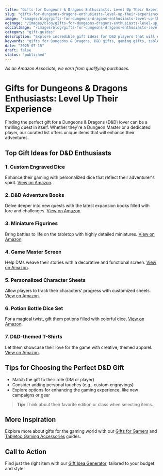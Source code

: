```yaml
---
title: "Gifts for Dungeons & Dragons Enthusiasts: Level Up Their Experience"
slug: "gifts-for-dungeons-dragons-enthusiasts-level-up-their-experience"
image: "/images/blog/gifts-for-dungeons-dragons-enthusiasts-level-up-their-experience/gifts-for-dungeons-dragons-enthusiasts-level-up-their-experience-banner.webp"
ogImage: "/images/blog/gifts-for-dungeons-dragons-enthusiasts-level-up-their-experience/gifts-for-dungeons-dragons-enthusiasts-level-up-their-experience-og.webp"
socialImage: "/images/blog/gifts-for-dungeons-dragons-enthusiasts-level-up-their-experience/gifts-for-dungeons-dragons-enthusiasts-level-up-their-experience-social.webp"
category: "gift-guides"
description: "Explore incredible gift ideas for D&D players that will enhance their gaming sessions, from books to custom dice."
keywords: "gifts for Dungeons & Dragons, D&D gifts, gaming gifts, tabletop RPG gifts, D&D accessories"
date: "2025-07-15"
draft: false
status: "published"
---
```


*As an Amazon Associate, we earn from qualifying purchases.*

# Gifts for Dungeons & Dragons Enthusiasts: Level Up Their Experience

Finding the perfect gift for a Dungeons & Dragons (D&D) lover can be a thrilling quest in itself. Whether they're a Dungeon Master or a dedicated player, our curated list offers unique items that will enhance their adventures.

## Top Gift Ideas for D&D Enthusiasts

### 1. Custom Engraved Dice
Enhance their gaming with personalized dice that reflect their adventurer's spirit.
[View on Amazon](https://www.amazon.com/s?k=custom+engraved+dice&tag=bright-gift-20).

### 2. D&D Adventure Books
Delve deeper into new quests with the latest expansion books filled with lore and challenges.
[View on Amazon](https://www.amazon.com/s?k=D%26D+adventure+books&tag=bright-gift-20).

### 3. Miniature Figurines
Bring battles to life on the tabletop with highly detailed miniatures.
[View on Amazon](https://www.amazon.com/s?k=D%26D+miniature+figurines&tag=bright-gift-20).

### 4. Game Master Screen
Help DMs weave their stories with a decorative and functional screen.
[View on Amazon](https://www.amazon.com/s?k=game+master+screen&tag=bright-gift-20).

### 5. Personalized Character Sheets
Allow players to track their characters' progress with customized sheets.
[View on Amazon](https://www.amazon.com/s?k=personalized+character+sheets&tag=bright-gift-20).

### 6. Potion Bottle Dice Set
For a magical twist, gift them potions filled with colorful dice.
[View on Amazon](https://www.amazon.com/s?k=potion+bottle+dice+set&tag=bright-gift-20).

### 7. D&D-themed T-Shirts
Let them showcase their love for the game with creative, themed apparel.
[View on Amazon](https://www.amazon.com/s?k=D%26D+themed+tshirts&tag=bright-gift-20).

## Tips for Choosing the Perfect D&D Gift
- Match the gift to their role (DM or player)
- Consider adding personal touches (e.g., custom engravings)
- Explore options for enhancing the gaming experience, like new campaigns or gear

> **Tip:** Think about their favorite edition or class when selecting items.

## More Inspiration
Explore more about gifts for the gaming world with our [Gifts for Gamers](/blog/gifts-for-gamers) and [Tabletop Gaming Accessories](/blog/tabletop-gaming-accessories) guides.

## Call to Action
Find just the right item with our [Gift Idea Generator](#), tailored to your budget and style!
